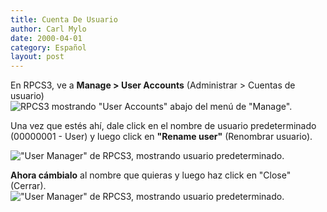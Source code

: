 ```yaml
---
title: Cuenta De Usuario
author: Carl Mylo
date: 2000-04-01
category: Español
layout: post
---
```


En RPCS3, ve a **Manage > User Accounts** (Administrar > Cuentas de usuario)  
![RPCS3 mostrando "User Accounts" abajo del menú de "Manage".](https://carlmylo.github.io/docu-rpcs3/images/conf/rpcs3user.png "RPCS3: User Accounts")

Una vez que estés ahí, dale click en el nombre de usuario predeterminado (00000001 - User) y luego click en **"Rename user"** (Renombrar usuario).

!["User Manager" de RPCS3, mostrando usuario predeterminado.](https://carlmylo.github.io/docu-rpcs3/images/conf/rpcs3rename.png "RPCS3: User Accounts")

**Ahora cámbialo** al nombre que quieras y luego haz click en "Close" (Cerrar).  
!["User Manager" de RPCS3, mostrando usuario predeterminado.](https://carlmylo.github.io/docu-rpcs3/images/conf/rpcs3namepanel.png "RPCS3: Rename User")